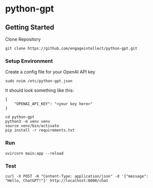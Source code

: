 # python-gpt

## Getting Started
Clone Repository
```
git clone https://github.com/engageintellect/python-gpt.git
```

### Setup Environment

Create a config file for your OpenAI API key
```
sudo nvim /etc/python-gpt.json
```
It should look something like this:
```
{
	"OPENAI_API_KEY": "<your key here>"
}
```
```
cd python-gpt
python3 -m venv venv
source venv/bin/activate
pip install -r requirements.txt
```

### Run
```
uvircorn main:app --reload
```

### Test
```
curl -X POST -H "Content-Type: application/json" -d '{"message": "Hello, ChatGPT!"}' http://localhost:8000/chat
```








